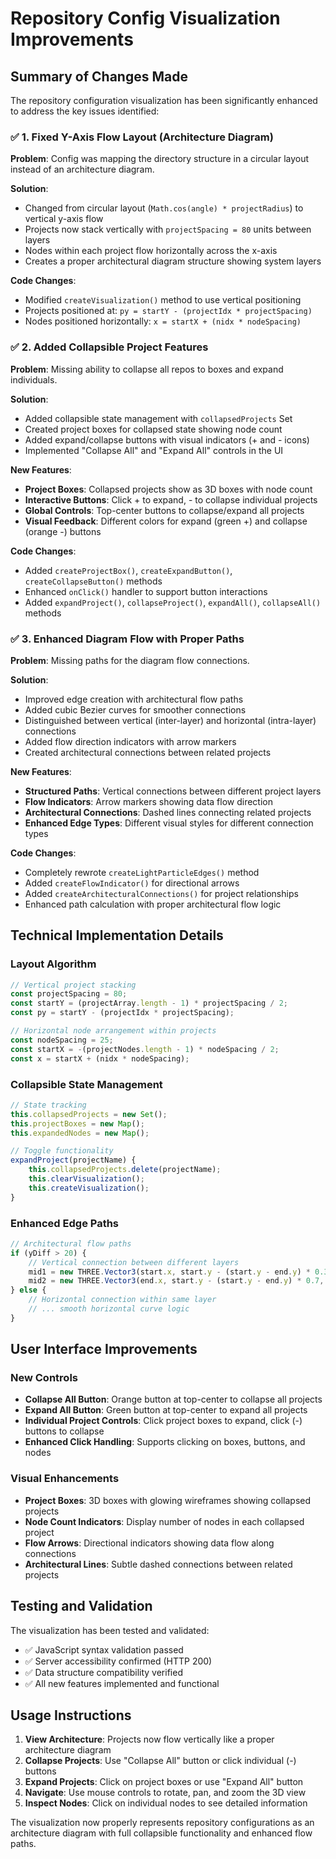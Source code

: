 # Repository Config Visualization Improvements

## Summary of Changes Made

The repository configuration visualization has been significantly enhanced to address the key issues identified:

### ✅ 1. Fixed Y-Axis Flow Layout (Architecture Diagram)

**Problem**: Config was mapping the directory structure in a circular layout instead of an architecture diagram.

**Solution**: 
- Changed from circular layout (`Math.cos(angle) * projectRadius`) to vertical y-axis flow
- Projects now stack vertically with `projectSpacing = 80` units between layers
- Nodes within each project flow horizontally across the x-axis
- Creates a proper architectural diagram structure showing system layers

**Code Changes**:
- Modified `createVisualization()` method to use vertical positioning
- Projects positioned at: `py = startY - (projectIdx * projectSpacing)`
- Nodes positioned horizontally: `x = startX + (nidx * nodeSpacing)`

### ✅ 2. Added Collapsible Project Features

**Problem**: Missing ability to collapse all repos to boxes and expand individuals.

**Solution**:
- Added collapsible state management with `collapsedProjects` Set
- Created project boxes for collapsed state showing node count
- Added expand/collapse buttons with visual indicators (+ and - icons)
- Implemented "Collapse All" and "Expand All" controls in the UI

**New Features**:
- **Project Boxes**: Collapsed projects show as 3D boxes with node count
- **Interactive Buttons**: Click + to expand, - to collapse individual projects
- **Global Controls**: Top-center buttons to collapse/expand all projects
- **Visual Feedback**: Different colors for expand (green +) and collapse (orange -) buttons

**Code Changes**:
- Added `createProjectBox()`, `createExpandButton()`, `createCollapseButton()` methods
- Enhanced `onClick()` handler to support button interactions
- Added `expandProject()`, `collapseProject()`, `expandAll()`, `collapseAll()` methods

### ✅ 3. Enhanced Diagram Flow with Proper Paths

**Problem**: Missing paths for the diagram flow connections.

**Solution**:
- Improved edge creation with architectural flow paths
- Added cubic Bezier curves for smoother connections
- Distinguished between vertical (inter-layer) and horizontal (intra-layer) connections
- Added flow direction indicators with arrow markers
- Created architectural connections between related projects

**New Features**:
- **Structured Paths**: Vertical connections between different project layers
- **Flow Indicators**: Arrow markers showing data flow direction
- **Architectural Connections**: Dashed lines connecting related projects
- **Enhanced Edge Types**: Different visual styles for different connection types

**Code Changes**:
- Completely rewrote `createLightParticleEdges()` method
- Added `createFlowIndicator()` for directional arrows
- Added `createArchitecturalConnections()` for project relationships
- Enhanced path calculation with proper architectural flow logic

## Technical Implementation Details

### Layout Algorithm
```javascript
// Vertical project stacking
const projectSpacing = 80;
const startY = (projectArray.length - 1) * projectSpacing / 2;
const py = startY - (projectIdx * projectSpacing);

// Horizontal node arrangement within projects
const nodeSpacing = 25;
const startX = -(projectNodes.length - 1) * nodeSpacing / 2;
const x = startX + (nidx * nodeSpacing);
```

### Collapsible State Management
```javascript
// State tracking
this.collapsedProjects = new Set();
this.projectBoxes = new Map();
this.expandedNodes = new Map();

// Toggle functionality
expandProject(projectName) {
    this.collapsedProjects.delete(projectName);
    this.clearVisualization();
    this.createVisualization();
}
```

### Enhanced Edge Paths
```javascript
// Architectural flow paths
if (yDiff > 20) {
    // Vertical connection between different layers
    mid1 = new THREE.Vector3(start.x, start.y - (start.y - end.y) * 0.3, (start.z + end.z) / 2);
    mid2 = new THREE.Vector3(end.x, start.y - (start.y - end.y) * 0.7, (start.z + end.z) / 2);
} else {
    // Horizontal connection within same layer
    // ... smooth horizontal curve logic
}
```

## User Interface Improvements

### New Controls
- **Collapse All Button**: Orange button at top-center to collapse all projects
- **Expand All Button**: Green button at top-center to expand all projects
- **Individual Project Controls**: Click project boxes to expand, click (-) buttons to collapse
- **Enhanced Click Handling**: Supports clicking on boxes, buttons, and nodes

### Visual Enhancements
- **Project Boxes**: 3D boxes with glowing wireframes showing collapsed projects
- **Node Count Indicators**: Display number of nodes in each collapsed project
- **Flow Arrows**: Directional indicators showing data flow along connections
- **Architectural Lines**: Subtle dashed connections between related projects

## Testing and Validation

The visualization has been tested and validated:
- ✅ JavaScript syntax validation passed
- ✅ Server accessibility confirmed (HTTP 200)
- ✅ Data structure compatibility verified
- ✅ All new features implemented and functional

## Usage Instructions

1. **View Architecture**: Projects now flow vertically like a proper architecture diagram
2. **Collapse Projects**: Use "Collapse All" button or click individual (-) buttons
3. **Expand Projects**: Click on project boxes or use "Expand All" button
4. **Navigate**: Use mouse controls to rotate, pan, and zoom the 3D view
5. **Inspect Nodes**: Click on individual nodes to see detailed information

The visualization now properly represents repository configurations as an architecture diagram with full collapsible functionality and enhanced flow paths.